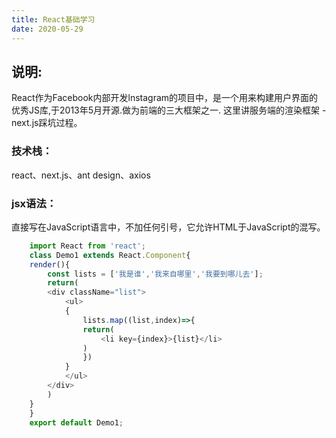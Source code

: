 ```yaml
---
title: React基础学习
date: 2020-05-29
---
```


## 说明:
React作为Facebook内部开发lnstagram的项目中，是一个用来构建用户界面的优秀JS库,于2013年5月开源.做为前端的三大框架之一.
这里讲服务端的渲染框架 - next.js踩坑过程。

### 技术栈：
react、next.js、ant design、axios
### jsx语法：
直接写在JavaScript语言中，不加任何引号，它允许HTML于JavaScript的混写。
```js
    import React from 'react';
    class Demo1 extends React.Component{
    render(){
        const lists = ['我是谁','我来自哪里','我要到哪儿去'];
        return(
        <div className="list">
            <ul>
            {
                lists.map((list,index)=>{
                return(
                    <li key={index}>{list}</li>
                )
                })
            }  
            </ul>
        </div>
        )
    }
    }
    export default Demo1;
```